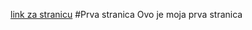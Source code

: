 [link za stranicu](https://github.com/fpehar/ATP22/edit/main/Dora-Papic.html)
#Prva stranica
Ovo je moja prva stranica
